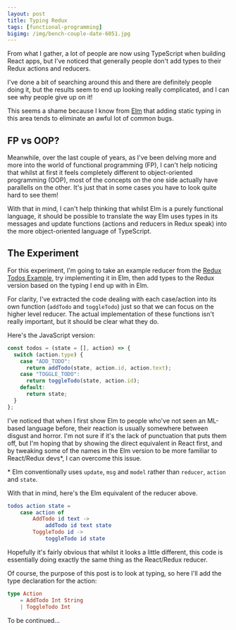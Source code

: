 ```yaml
---
layout: post
title: Typing Redux
tags: [functional-programming]
bigimg: /img/bench-couple-date-6051.jpg
---
```


From what I gather, a lot of people are now using TypeScript when building React apps, but I've noticed that generally people don't add types to their Redux actions and reducers.

I've done a bit of searching around this and there are definitely people doing it, but the results seem to end up looking really complicated, and I can see why people give up on it!

This seems a shame because I know from [Elm](https://elm-lang.org/) that adding static typing in this area tends to eliminate an awful lot of common bugs.

## FP vs OOP?

Meanwhile, over the last couple of years, as I've been delving more and more into the world of functional programming (FP), I can't help noticing that whilst at first it feels completely different to object-oriented programming (OOP), most of the concepts on the one side actually have parallells on the other. It's just that in some cases you have to look quite hard to see them!

With that in mind, I can't help thinking that whilst Elm is a purely functional language, it should be possible to translate the way Elm uses types in its messages and update functions (actions and reducers in Redux speak) into the more object-oriented language of TypeScript.

## The Experiment

For this experiment, I'm going to take an example reducer from the [Redux Todos Example](https://github.com/reduxjs/redux/tree/master/examples/todos), try implementing it in Elm, then add types to the Redux version based on the typing I end up with in Elm.

For clarity, I've extracted the code dealing with each case/action into its own function (`addTodo` and `toggleTodo`) just so that we can focus on the higher level reducer. The actual implementation of these functions isn't really important, but it should be clear what they do.

Here's the JavaScript version:

```javascript
const todos = (state = [], action) => {
  switch (action.type) {
    case "ADD_TODO":
      return addTodo(state, action.id, action.text);
    case "TOGGLE_TODO":
      return toggleTodo(state, action.id);
    default:
      return state;
  }
};
```

I've noticed that when I first show Elm to people who've not seen an ML-based language before, their reaction is usually somewhere between disgust and horror. I'm not sure if it's the lack of punctuation that puts them off, but I'm hoping that by showing the direct equivalent in React first, and by tweaking some of the names in the Elm version to be more familiar to React/Redux devs\*, I can overcome this issue.

\* Elm conventionally uses `update`, `msg` and `model` rather than `reducer`, `action` and `state`.

With that in mind, here's the Elm equivalent of the reducer above.

```elm
todos action state =
    case action of
        AddTodo id text ->
            addTodo id text state
        ToggleTodo id ->
            toggleTodo id state
```

Hopefully it's fairly obvious that whilst it looks a little different, this code is essentially doing exactly the same thing as the React/Redux reducer.

Of course, the purpose of this post is to look at typing, so here I'll add the type declaration for the action:

```elm
type Action
    = AddTodo Int String
    | ToggleTodo Int
```

To be continued...
